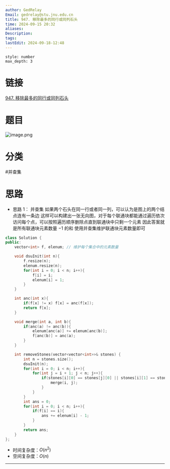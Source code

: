 ```yaml
---
author: GedRelay
Email: gedrelay@stu.jnu.edu.cn
title: 947. 移除最多的同行或同列石头
time: 2024-09-15 20:32
aliases: 
Description: 
tags: 
lastEdit: 2024-09-18-12:48
---
```


```toc
style: number
max_depth: 3
```

# 链接
[947. 移除最多的同行或同列石头](https://leetcode.cn/problems/most-stones-removed-with-same-row-or-column/) 

# 题目
![image.png](https://ged-pic-bed.oss-cn-guangzhou.aliyuncs.com/img/202409152032516.png)


# 分类
#并查集 

# 思路
- 思路 1：
并查集
如果两个石头在同一行或者同一列，可以认为是图上的两个结点连有一条边
这样可以构建出一张无向图，对于每个联通块都能通过遍历依次访问每个点，可以按照遍历顺序删除点直到联通块中只剩一个元素
因此答案就是所有联通块元素数量 $-1$ 的和
使用并查集维护联通块元素数量即可


```cpp
class Solution {
public:
    vector<int> f, elenum; // 维护每个集合中的元素数量

    void dsuInit(int n){
        f.resize(n);
        elenum.resize(n);
        for(int i = 0; i < n; i++){
            f[i] = i;
            elenum[i] = 1;
        }
    }

    int anc(int x){
        if(f[x] != x) f[x] = anc(f[x]);
        return f[x];
    }

    void merge(int a, int b){
        if(anc(a) != anc(b)){
            elenum[anc(a)] += elenum[anc(b)];
            f[anc(b)] = anc(a);
        }
    }

    int removeStones(vector<vector<int>>& stones) {
        int n = stones.size();
        dsuInit(n);
        for(int i = 0; i < n; i++){
            for(int j = i + 1; j < n; j++){
                if(stones[i][0] == stones[j][0] || stones[i][1] == stones[j][1]){
                    merge(i, j);
                }
            }
        }
        int ans = 0;
        for(int i = 0; i < n; i++){
            if(f[i] == i){
                ans += elenum[i] - 1;
            }
        }
        return ans;
    }
};
```


- 时间复杂度：${O\left( n^{2}  \right)  }$ 
- 空间复杂度：${O\left( n \right)  }$ 


---

